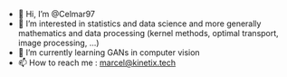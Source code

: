 - 👋 Hi, I’m @Celmar97
- 👀 I’m interested in statistics and data science and more generally mathematics and data processing (kernel methods, optimal transport, image processing, ...)
- 🌱 I’m currently learning GANs in computer vision
- 📫 How to reach me : marcel@kinetix.tech
